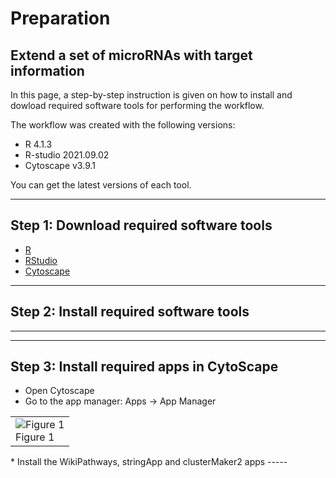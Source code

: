 
# Preparation
## Extend a set of microRNAs with target information

In this page, a step-by-step instruction is given on how to install and dowload required software tools for performing the workflow.

The workflow was created with the following versions:
* R 4.1.3
* R-studio 2021.09.02
* Cytoscape v3.9.1 

You can get the latest versions of each tool.

-----
## Step 1: Download required software tools
* [R](https://cran.r-project.org/bin/windows/base/) 
* [RStudio](https://www.rstudio.com/products/rstudio/download/#download) 
* [Cytoscape](https://cytoscape.org/) 

-----
## Step 2: Install required software tools
-----
-----
## Step 3: Install required apps in CytoScape
* Open Cytoscape
* Go to the app manager: Apps -> App Manager
<table>
  <tr>
    <td><img src="https://cytargetlinker.github.io/images/tutorial2/figure1.png" alt="Figure 1"/><br/>Figure 1</td>
  </tr>
</table>
* Install the WikiPathways, stringApp and clusterMaker2 apps
-----